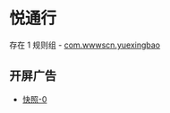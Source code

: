 # 悦通行

存在 1 规则组 - [com.wwwscn.yuexingbao](/src/apps/com.wwwscn.yuexingbao.ts)

## 开屏广告

- [快照-0](https://i.gkd.li/import/13239194)
